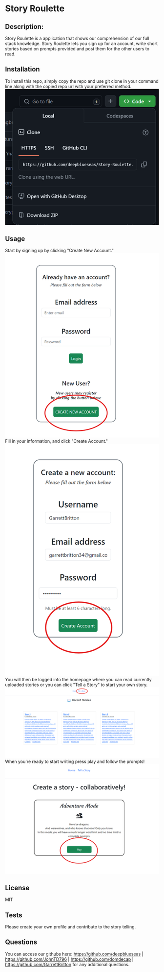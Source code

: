 # Story Roulette 

## Description: 
Story Roulette is a application that shows our comprehension of our full stack knowledge. Story Roulette lets you sign up for an account, write short stories based on prompts provided and post them for the other users to read. 

## Installation
To install this repo, simply copy the repo and use git clone in your command line along with the copied repo url with your preferred method.
![Github Screenshot](gitHubClone.png)

## Usage 
Start by signing up by clicking "Create New Account."
![Login Page](/public/images/newAccount.png)
Fill in your information, and click "Create Account."
![Create Account](/public/images/infoFilledIn.png)
You will then be logged into the homepage where you can read currently uploaded stories or you can click "Tell a Story" to start your own story.
![homePage](/public/images/homePage.png)
When you're ready to start writing press play and follow the prompts!
![adventurePage](/public/images/adventure.png)

## License 
MIT 

## Tests 
Please create your own profile and contribute to the story telling. 

## Questions 
You can access our githubs here: https://github.com/deepblueseas | https://github.com/JohnTD796 | https://github.com/domdecap | https://github.com/GarrettBritton for any additional questions. 